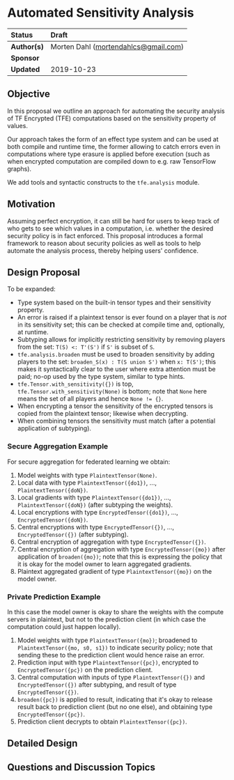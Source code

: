 # Automated Sensitivity Analysis

| Status        | Draft |
:-------------- |:---------------------------------------------------- |
| **Author(s)** | Morten Dahl (mortendahlcs@gmail.com) |
| **Sponsor**   | |
| **Updated**   | 2019-10-23                                           |

## Objective

In this proposal we outline an approach for automating the security analysis of TF Encrypted (TFE) computations based on the sensitivity property of values.

Our approach takes the form of an effect type system and can be used at both compile and runtime time, the former allowing to catch errors even in computations where type erasure is applied before execution (such as when encrypted computation are compiled down to e.g. raw TensorFlow graphs).

We add tools and syntactic constructs to the `tfe.analysis` module.

## Motivation

Assuming perfect encryption, it can still be hard for users to keep track of who gets to see which values in a computation, i.e. whether the desired security policy is in fact enforced. This proposal introduces a formal framework to reason about security policies as well as tools to help automate the analysis process, thereby helping users' confidence.

## Design Proposal

To be expanded:

- Type system based on the built-in tensor types and their sensitivity property.
- An error is raised if a plaintext tensor is ever found on a player that is *not* in its sensitivity set; this can be checked at compile time and, optionally, at runtime.
- Subtyping allows for implicitly restricting sensitivity by removing players from the set: `T(S) <: T'(S')` if `S'` is subset of `S`.
- `tfe.analysis.broaden` must be used to broaden sensitivity by adding players to the set: `broaden_S(x) : T(S union S')` when `x: T(S')`; this makes it syntactically clear to the user where extra attention must be paid; no-op used by the type system, similar to type hints.
- `tfe.Tensor.with_sensitivity({})` is top, `tfe.Tensor.with_sensitivity(None)` is bottom; note that `None` here means the set of all players and hence `None != {}`.
- When encrypting a tensor the sensitivity of the encrypted tensors is copied from the plaintext tensor; likewise when decrypting.
- When combining tensors the sensitivity must match (after a potential application of subtyping).

### Secure Aggregation Example

For secure aggregation for federated learning we obtain:

1) Model weights with type `PlaintextTensor(None)`.
2) Local data with type `PlaintextTensor({do1})`, ..., `PlaintextTensor({doN})`.
3) Local gradients with type `PlaintextTensor({do1})`, ..., `PlaintextTensor({doN})` (after subtyping the weights).
4) Local encryptions with type `EncryptedTensor({do1})`, ..., `EncryptedTensor({doN})`.
5) Central encryptions with type `EncryptedTensor({})`, ..., `EncryptedTensor({})` (after subtyping).
6) Central encryption of aggregation with type `EncryptedTensor({})`.
7) Central encryption of aggregation with type `EncryptedTensor({mo})` after application of `broaden({mo})`; note that this is expressing the policy that it is okay for the model owner to learn aggregated gradients.
8) Plaintext aggregated gradient of type `PlaintextTensor({mo})` on the model owner.

### Private Prediction Example

In this case the model owner is okay to share the weights with the compute servers in plaintext, but not to the prediction client (in which case the computation could just happen locally).

1) Model weights with type `PlaintextTensor({mo})`; broadened to `PlaintextTensor({mo, s0, s1})` to indicate security policy; note that sending these to the prediction client would hence raise an error.
2) Prediction input with type `PlaintextTensor({pc})`, encrypted to `EncryptedTensor({pc})` on the prediction client.
3) Central computation with inputs of type `PlaintextTensor({})` and `EncryptedTensor({})` after subtyping, and result of type `EncryptedTensor({})`.
4) `broaden({pc})` is applied to result, indicating that it's okay to release result back to prediction client (but no one else), and obtaining type `EncryptedTensor({pc})`.
5) Prediction client decrypts to obtain `PlaintextTensor({pc})`.

## Detailed Design

## Questions and Discussion Topics
